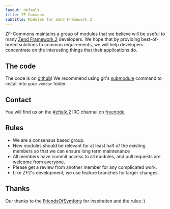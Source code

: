 ```yaml
---
layout: default
title: ZF-Commons
subtitle: Modules for Zend Framework 2
---
```


ZF-Commons maintains a group of modules that we believe will be useful to many [Zend Framework 2][zf2] developers. We hope that by providing best-of-breed solutions to common requirements, we will help developers concentrate on the interesting things that their applications do.

The code
--------
The code is on [github][github]! We recommend using git's [submodule][gitsubmodule] command to install into your `vendor` folder.


Contact
-------
You will find us on the [#zftalk.2][zft2] IRC channel on [freenode][freenode].


Rules
-----

 * We are a consensus based group.
 * New modules should be relevant for at least half of the existing members so that we can ensure long term maintenance
 * All members have commit access to all modules, and pull requests are  welcome from everyone.
 * Please get a review from another member for any complicated work.
 * Like ZF2's development, we use feature branches for larger changes.
 

Thanks
------
Our thanks to the [FriendsOfSymfony][fos] for inspiration and the rules :)


[zf2]: http://framework.zend.com/zf2
[github]: https://github.com/ZF-Commons
[gitsubmodule]: http://book.git-scm.com/5_submodules.html
[zft2]: irc://irc.freenode.org:6665/zftalk.2
[freenode]: http://freenode.org
[fos]: http://friendsofsymfony.github.com
